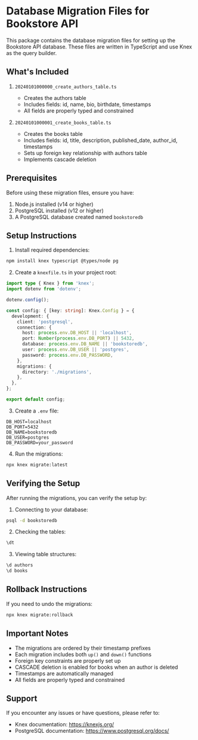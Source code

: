 # Database Migration Files for Bookstore API

This package contains the database migration files for setting up the Bookstore API database. These files are written in TypeScript and use Knex as the query builder.

## What's Included

1. `20240101000000_create_authors_table.ts`

   - Creates the authors table
   - Includes fields: id, name, bio, birthdate, timestamps
   - All fields are properly typed and constrained

2. `20240101000001_create_books_table.ts`
   - Creates the books table
   - Includes fields: id, title, description, published_date, author_id, timestamps
   - Sets up foreign key relationship with authors table
   - Implements cascade deletion

## Prerequisites

Before using these migration files, ensure you have:

1. Node.js installed (v14 or higher)
2. PostgreSQL installed (v12 or higher)
3. A PostgreSQL database created named `bookstoredb`

## Setup Instructions

1. Install required dependencies:

```bash
npm install knex typescript @types/node pg
```

2. Create a `knexfile.ts` in your project root:

```typescript
import type { Knex } from 'knex';
import dotenv from 'dotenv';

dotenv.config();

const config: { [key: string]: Knex.Config } = {
  development: {
    client: 'postgresql',
    connection: {
      host: process.env.DB_HOST || 'localhost',
      port: Number(process.env.DB_PORT) || 5432,
      database: process.env.DB_NAME || 'bookstoredb',
      user: process.env.DB_USER || 'postgres',
      password: process.env.DB_PASSWORD,
    },
    migrations: {
      directory: './migrations',
    },
  },
};

export default config;
```

3. Create a `.env` file:

```
DB_HOST=localhost
DB_PORT=5432
DB_NAME=bookstoredb
DB_USER=postgres
DB_PASSWORD=your_password
```

4. Run the migrations:

```bash
npx knex migrate:latest
```

## Verifying the Setup

After running the migrations, you can verify the setup by:

1. Connecting to your database:

```bash
psql -d bookstoredb
```

2. Checking the tables:

```sql
\dt
```

3. Viewing table structures:

```sql
\d authors
\d books
```

## Rollback Instructions

If you need to undo the migrations:

```bash
npx knex migrate:rollback
```

## Important Notes

- The migrations are ordered by their timestamp prefixes
- Each migration includes both `up()` and `down()` functions
- Foreign key constraints are properly set up
- CASCADE deletion is enabled for books when an author is deleted
- Timestamps are automatically managed
- All fields are properly typed and constrained

## Support

If you encounter any issues or have questions, please refer to:

- Knex documentation: https://knexjs.org/
- PostgreSQL documentation: https://www.postgresql.org/docs/
